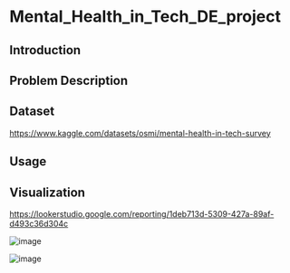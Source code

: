 # Mental_Health_in_Tech_DE_project

## Introduction

## Problem Description

## Dataset
https://www.kaggle.com/datasets/osmi/mental-health-in-tech-survey

## Usage

## Visualization
https://lookerstudio.google.com/reporting/1deb713d-5309-427a-89af-d493c36d304c

![image](https://github.com/user-attachments/assets/8237f3ad-2d57-4abd-9a5f-7be35ed6aadf)

![image](https://github.com/user-attachments/assets/a80b8b59-5e46-474c-8705-aa10cb19439e)

